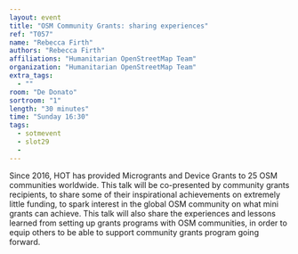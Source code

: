 ```yaml
---
layout: event
title: "OSM Community Grants: sharing experiences"
ref: "T057"
name: "Rebecca Firth"
authors: "Rebecca Firth"
affiliations: "Humanitarian OpenStreetMap Team"
organization: "Humanitarian OpenStreetMap Team"
extra_tags:
  - ""
room: "De Donato"
sortroom: "1"
length: "30 minutes"
time: "Sunday 16:30"
tags:
  - sotmevent
  - slot29
  - 
---
```

Since 2016, HOT has provided Microgrants and Device Grants to 25 OSM communities worldwide. This talk will be co-presented by community grants recipients, to share some of their inspirational achievements on extremely little funding, to spark interest in the global OSM community on what mini grants can achieve. This talk will also share the experiences and lessons learned from setting up grants programs with OSM communities, in order to equip others to be able to support community grants program going forward.